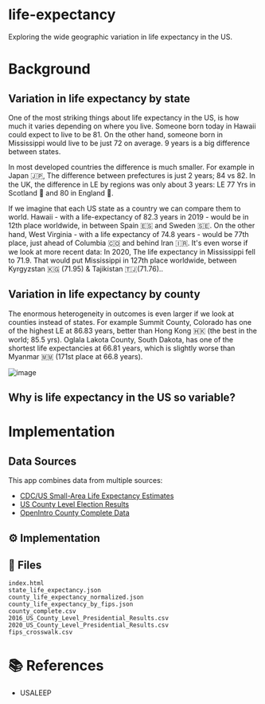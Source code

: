 # life-expectancy

Exploring the wide geographic variation in life expectancy in the US.

# Background
## Variation in life expectancy by state
One of the most striking things about life expectancy in the US, is how much it varies depending on where you live.
Someone born today in Hawaii could expect to live to be 81. On the other hand, someone born in Mississippi would live to be just 72 on average.
9 years is a big difference between states.

In most developed countries the difference is much smaller. For example in Japan 🇯🇵, The difference between prefectures is just 2 years; 84 vs 82.
In the UK, the difference in LE by regions was only about 3 years: LE 77 Yrs in Scotland 🏴󠁧󠁢󠁳󠁣󠁴󠁿 and 80 in England 🏴󠁧󠁢󠁥󠁮󠁧󠁿.

If we imagine that each US state as a country we can compare them to world. 
Hawaii - with a life-expectancy of 82.3 years in 2019 - would be in 12th place worldwide, in between Spain 🇪🇸 and Sweden 🇸🇪.
On the other hand, West Virginia - with a life expectancy of 74.8 years - would be 77th place, just ahead of Columbia 🇨🇴 and behind Iran 🇮🇷.
It's even worse if we look at more recent data: In 2020, The life expectancy in Mississippi fell to 71.9. That would put Mississippi in 127th place worldwide, between Kyrgyzstan 🇰🇬 (71.95) & Tajikistan 🇹🇯(71.76)..

## Variation in life expectancy by county
The enormous heterogeneity in outcomes is even larger if we look at counties instead of states.
For example Summit County, Colorado has one of the highest LE at 86.83 years, better than Hong Kong 🇭🇰 (the best in the world; 85.5 yrs). Oglala Lakota County, South Dakota, has one of the shortest life expectancies at 66.81 years, which is slightly worse than Myanmar 🇲🇲 (171st place at 66.8 years).

![image](https://user-images.githubusercontent.com/48685552/233850467-1167d92b-96f5-4b90-9e61-e5081903e335.png)

## Why is life expectancy in the US so variable?


# Implementation
## Data Sources
This app combines data from multiple sources:
* [CDC/US Small-Area Life Expectancy Estimates](https://www.cdc.gov/nchs/nvss/usaleep/usaleep.html)
* [US County Level Election Results](https://github.com/tonmcg/US_County_Level_Election_Results_08-24)
* [OpenIntro County Complete Data](https://www.openintro.org/data/?data=county_complete)

## ⚙️ Implementation


## 📁 Files
```
index.html
state_life_expectancy.json
county_life_expectancy_normalized.json
county_life_expectancy_by_fips.json
county_complete.csv
2016_US_County_Level_Presidential_Results.csv
2020_US_County_Level_Presidential_Results.csv
fips_crosswalk.csv
```

# 📚️ References
* USALEEP
